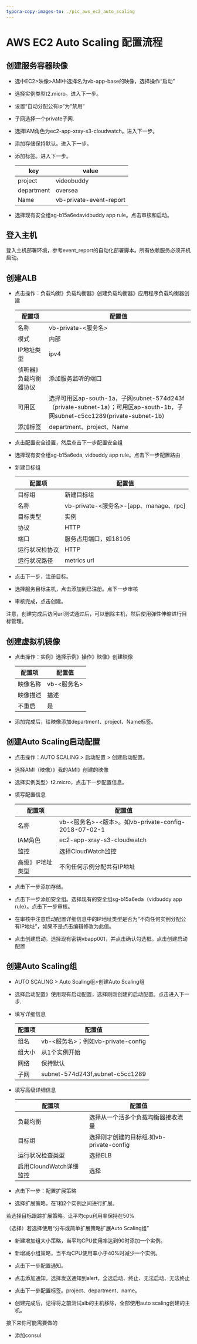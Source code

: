 ```yaml
---
typora-copy-images-to: ./pic_aws_ec2_auto_scaling
---
```


# AWS EC2 Auto Scaling 配置流程

## 创建服务容器映像

- 选中EC2>映像>AMI中选择名为vb-app-base的映像，选择操作“启动”

- 选择实例类型t2.micro。进入下一步。

- 设置“自动分配公有ip”为“禁用”

- 子网选择一个private子网.

- 选择IAM角色为ec2-app-xray-s3-cloudwatch。进入下一步。

- 添加存储保持默认。进入下一步。

- 添加标签。进入下一步。

  | key        | value                   |
  | ---------- | ----------------------- |
  | project    | videobuddy              |
  | department | oversea                 |
  | Name       | vb-private-event-report |

- 选择现有安全组sg-b15a6edavidbuddy app rule。点击审核和启动。



## 登入主机

登入主机部署环境，参考event_report的自动化部署脚本。所有依赖服务必须开机启动。



## 创建ALB

- 点击操作：负载均衡》负载均衡器》创建负载均衡器》应用程序负载均衡器创建

  | 配置项                 | 配置值                                                       |
  | ---------------------- | ------------------------------------------------------------ |
  | 名称                   | vb-private-<服务名>                                          |
  | 模式                   | 内部                                                         |
  | IP地址类型             | ipv4                                                         |
  | 侦听器》负载均衡器协议 | 添加服务监听的端口                                           |
  | 可用区                 | 选择可用区ap-south-1a，子网subnet-574d243f（private-subnet-1a）；可用区ap-south-1b，子网subnet-c5cc1289(private-subnet-1b) |
  | 添加标签               | department、project、Name                                    |

- 点击配置安全设置，然后点击下一步配置安全组

- 选择现有安全组sg-b15a6eda, vidbuddy app rule。点击下一步配置路由

- 新建目标组

  | 配置项         | 配置值                                 |
  | -------------- | -------------------------------------- |
  | 目标组         | 新建目标组                             |
  | 名称           | vb-private-<服务名>-[app、manage、rpc] |
  | 目标类型       | 实例                                   |
  | 协议           | HTTP                                   |
  | 端口           | 服务占用端口，如18105                  |
  | 运行状况检协议 | HTTP                                   |
  | 运行状况路径   | metrics url                            |

- 点击下一步，注册目标。

- 选择服务目标主机，点击添加到已注册。点下一步审核

- 审核完成，点击创建。



注意，创建完成后访问url测试通过后，可以删除主机，然后使用弹性伸缩进行目标管理。



## 创建虚拟机镜像

- 点击操作：实例》选择示例》操作》映像》创建映像

  | 配置项   | 配置值      |
  | -------- | ----------- |
  | 映像名称 | vb-<服务名> |
  | 映像描述 | 描述        |
  | 不重启   | 是          |

- 添加完成后，给映像添加department、project、Name标签。



## 创建Auto Scaling启动配置

- 点击操作：AUTO SCALING > 启动配置 > 创建启动配置。

- 选择AMI（映像）》我的AMI》创建的映像

- 选择实例类型〉t2.micro，点击下一步配置信息。

- 填写配置信息

  | 配置项           | 配置值                                               |
  | ---------------- | ---------------------------------------------------- |
  | 名称             | vb-<服务名>-<版本>。如vb-private-config-2018-07-02-1 |
  | IAM角色          | ec2-app-xray-s3-cloudwatch                           |
  | 监控             | 选择CloudWatch监控                                   |
  | 高级》IP地址类型 | 不向任何示例分配共有IP地址                           |

- 点击下一步添加存储。

- 点击下一步添加安全组。选择现有的安全组sg-b15a6eda（vidbuddy app rule）。点击下一步审核。

- 在审核中注意启动配置详细信息中的IP地址类型是否为“不向任何实例分配公有IP地址”，如果不是点击编辑修改为此值。

- 点击创建启动，选择现有密钥vbapp001，并点击确认勾选框。点击创建启动配置



## 创建Auto Scaling组

- AUTO SCALING > Auto Scaling组>创建Auto Scaling组

- 选择启动配置》使用现有启动配置，选择刚刚创建的启动配置。点击进入下一步.

- 填写详细信息

  | 配置项 | 配置值                             |
  | ------ | ---------------------------------- |
  | 组名   | vb-<服务名>；例如vb-private-config |
  | 组大小 | 从1个实例开始                      |
  | 网络   | 保持默认                           |
  | 子网   | subnet-574d243f,subnet-c5cc1289    |

- 填写高级详细信息

  | 配置项                  | 配置值                                   |
  | ----------------------- | ---------------------------------------- |
  | 负载均衡                | 选择从一个活多个负载均衡器接收流量       |
  | 目标组                  | 选择刚才创建的目标组.如vb-private-config |
  | 运行状况检查类型        | 选择ELB                                  |
  | 启用CloundWatch详细监控 | 选择                                     |

- 点击下一步：配置扩展策略

- 选择扩展策略，在1和2个实例之间进行扩展。

若选择目标跟踪扩展策略。让平均cpu利用率保持在50%



（选择）若选择使用“分布或简单扩展策略扩展Auto Scaling组”

- 新建增加组大小策略，当平均CPU使用率达到90时添加一个实例。
- 新增减小组策略，当平均CPU使用率小于40%时减少一个实例。



- 点击下一步配置通知。
- 点击添加通知。选择发送通知到alert，全选启动、终止、无法启动、无法终止
- 点击下一步配置标签。project、department、name。
- 创建完成后，记得将之前测试alb的主机移除，全部使用auto scaling创建的主机。



接下来你可能需要做的

- 添加consul